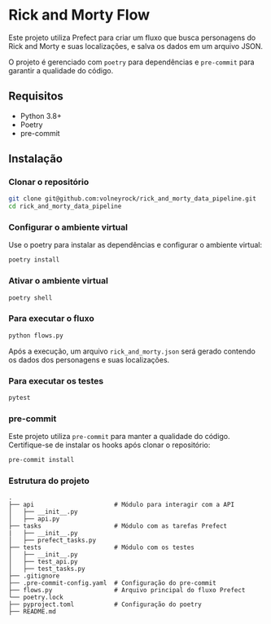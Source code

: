 # Rick and Morty Flow

Este projeto utiliza Prefect para criar um fluxo que busca personagens do Rick and Morty e suas localizações, e salva os dados em um arquivo JSON.

O projeto é gerenciado com `poetry` para dependências e `pre-commit` para garantir a qualidade do código.

## Requisitos

- Python 3.8+
- Poetry
- pre-commit

## Instalação

### Clonar o repositório

```bash
git clone git@github.com:volneyrock/rick_and_morty_data_pipeline.git
cd rick_and_morty_data_pipeline
```

### Configurar o ambiente virtual

Use o poetry para instalar as dependências e configurar o ambiente virtual:

```bash
poetry install
```

### Ativar o ambiente virtual

```bash
poetry shell
```

### Para executar o fluxo

```bash
python flows.py
```

Após a execução, um arquivo `rick_and_morty.json` será gerado contendo os dados dos personagens e suas localizações.

### Para executar os testes

```bash
pytest
```

### pre-commit
Este projeto utiliza `pre-commit` para manter a qualidade do código. Certifique-se de instalar os hooks após clonar o repositório:

```bash
pre-commit install
```

### Estrutura do projeto

```
.
├── api                      # Módulo para interagir com a API
│   ├── __init__.py
│   ├── api.py
├── tasks                    # Módulo com as tarefas Prefect
|   ├── __init__.py
│   ├── prefect_tasks.py
├── tests                    # Módulo com os testes
│   ├── __init__.py
│   ├── test_api.py
│   ├── test_tasks.py
├── .gitignore
├── .pre-commit-config.yaml  # Configuração do pre-commit
├── flows.py                 # Arquivo principal do fluxo Prefect
└── poetry.lock
├── pyproject.toml           # Configuração do poetry
├── README.md
```
